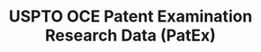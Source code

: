 ---
bigquery: https://console.cloud.google.com/bigquery?p=patents-public-data&d=uspto_oce_pair&page=dataset
citation: 'Graham, S. Marco, A., and Miller, A. (2015). “The USPTO Patent Examination
  Research Dataset: A Window on the Process of Patent Examination.”'
contributors: Graham, S. Marco, A., Miller, A.
cost: None
description: The latest version of PatEx (referred to below as the 2020 release) contains
  detailed information on nearly 11.9 million publicly-viewable provisional and non-provisional
  patent applications to the USPTO and over 4.6 million Patent Cooperation Treaty
  (PCT) applications. It is based on data that OCE downloaded from the Patent Examination
  Data System (PEDS) in April, 2021. The PEDS data are sourced from Public PAIR. The
  first time that OCE used PEDS as the basis of PatEx was for the 2019 release. We
  took the PEDS data and organized it into the familiar PatEx data files, which are
  based on the organization of the Public PAIR portal. The data files include information
  on each application’s characteristics, prosecution history, continuation history,
  claims of foreign priority, patent term adjustment history, publication history,
  and correspondence address information.
documentation: 'For the 2019 and later releases, new technical documentation is available
  https://www.uspto.gov/sites/default/files/documents/PatEx-2019-Technical-Doc.pdf


  A document describing the 2014-2017 data sets is available and can be cited as:
  Graham, Stuart J.H. and Marco, Alan C. and Miller, Richard, The USPTO Patent Examination
  Research Dataset: A Window on the Process of Patent Examination (November 30, 2015).
  Available at SSRN: https://ssrn.com/abstract=2702637.'
last_edit: Mon, 04 Apr 2022 19:06:22 GMT
location: https://www.uspto.gov/ip-policy/economic-research/research-datasets/patent-examination-research-dataset-public-pair
maintained_by: EconomicsData@uspto.gov
related_publications: https://ssrn.com/abstract=29956744, https://ssrn.com/abstract=2702637
schema_fields: '[''abandon_date'', ''parent_country_code'', ''inventor_name_first'',
  ''inventor_name_middle'', ''customer_number'', ''filing_date'', ''parent_filing_date'',
  ''status_code'', ''correspondence_city'', ''correspondence_street_line_2'', ''appl_status_code'',
  ''patent_number'', ''event_description'', ''child_filing_date'', ''foreign_parent_date'',
  ''aia_first_to_file'', ''status_description'', ''parent_application_number'', ''correspondence_country_code'',
  ''application_type'', ''inventor_rank'', ''sequence_number'', ''uspc_class'', ''inventor_country_code'',
  ''wipo_pub_date'', ''application_number'', ''examiner_name_last'', ''patent_issue_date'',
  ''inventor_address_type'', ''inventor_country_name'', ''file_location'', ''examiner_art_unit'',
  ''disposal_type'', ''correspondence_name_line_2'', ''correspondence_country_name'',
  ''correspondence_name_line_1'', ''examiner_id'', ''foreign_parent_id'', ''examiner_name_first'',
  ''small_entity_indicator'', ''recorded_date'', ''inventor_name_last'', ''examiner_name_middle'',
  ''wipo_pub_number'', ''appl_status_date'', ''confirm_number'', ''earliest_pgpub_date'',
  ''correspondence_region_name'', ''invention_subject_matter'', ''uspc_subclass'',
  ''earliest_pgpub_number'', ''inventor_region_code'', ''atty_docket_number'', ''invention_title'',
  ''event_code'', ''parent_country'', ''correspondence_region_code'', ''correspondence_postal_code'',
  ''application_number_pair'', ''file_location_date'', ''correspondence_street_line_1'',
  ''continuation_type'', ''child_application_number'']'
shortname: patex
tags:
- patents
- legal
- history
terms_of_use: 'USPTO’s online databases are not designed or intended to be a source
  for bulk downloads of USPTO data when accessed through the website’s interfaces.
  Individuals, companies, IP addresses, or blocks of IP addresses who, in effect,
  deny or decrease service by generating unusually high numbers of database accesses
  (searches, pages, or hits), whether generated manually or in an automated fashion,
  may be denied access to USPTO servers without notice.


  Bulk data products may be separately obtained from the USPTO, either for free or
  at the cost of dissemination. For details, see information on Electronic Bulk Data
  Products: https://www.uspto.gov/learning-and-resources/electronic-bulk-data-products'
title: USPTO OCE Patent Examination Research Data (PatEx)
uuid: 4342caa7-23af-420c-b2f6-6088f133df6a
---